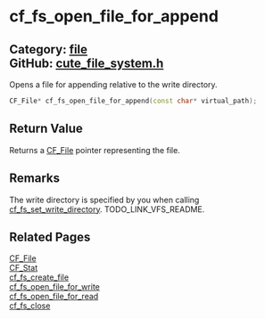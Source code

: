 [](../header.md ':include')

# cf_fs_open_file_for_append

Category: [file](https://github.com/RandyGaul/cute_framework/blob/master/docs/api_reference?id=file)  
GitHub: [cute_file_system.h](https://github.com/RandyGaul/cute_framework/blob/master/include/cute_file_system.h)  
---

Opens a file for appending relative to the write directory.

```cpp
CF_File* cf_fs_open_file_for_append(const char* virtual_path);
```

## Return Value

Returns a [CF_File](https://github.com/RandyGaul/cute_framework/blob/master/docs/file/cf_file.md) pointer representing the file.

## Remarks

The write directory is specified by you when calling [cf_fs_set_write_directory](https://github.com/RandyGaul/cute_framework/blob/master/docs/file/cf_fs_set_write_directory.md). TODO_LINK_VFS_README.

## Related Pages

[CF_File](https://github.com/RandyGaul/cute_framework/blob/master/docs/file/cf_file.md)  
[CF_Stat](https://github.com/RandyGaul/cute_framework/blob/master/docs/file/cf_stat.md)  
[cf_fs_create_file](https://github.com/RandyGaul/cute_framework/blob/master/docs/file/cf_fs_create_file.md)  
[cf_fs_open_file_for_write](https://github.com/RandyGaul/cute_framework/blob/master/docs/file/cf_fs_open_file_for_write.md)  
[cf_fs_open_file_for_read](https://github.com/RandyGaul/cute_framework/blob/master/docs/file/cf_fs_open_file_for_read.md)  
[cf_fs_close](https://github.com/RandyGaul/cute_framework/blob/master/docs/file/cf_fs_close.md)  

